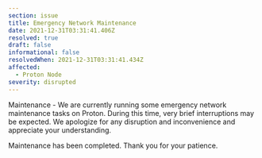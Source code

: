 ```yaml
---
section: issue
title: Emergency Network Maintenance
date: 2021-12-31T03:31:41.406Z
resolved: true
draft: false
informational: false
resolvedWhen: 2021-12-31T03:31:41.434Z
affected:
  - Proton Node
severity: disrupted
---
```

Maintenance - We are currently running some emergency network maintenance tasks on Proton. During this time, very brief interruptions may be expected. We apologize for any disruption and inconvenience and appreciate your understanding.

Maintenance has been completed. Thank you for your patience.